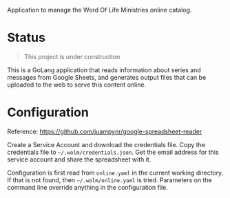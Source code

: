Application to manage the Word Of Life Ministries online catalog.

# Status
> This project is under construction

This is a GoLang application that reads information about series and messages
from Google Sheets, and generates output files that can be uploaded to the web
to serve this content online.

# Configuration

Reference: https://github.com/juampynr/google-spreadsheet-reader

Create a Service Account and download the credentials file. Copy the credentials
file to `~/.wolm/credentials.json`. Get the email address for this service
account and share the spreadsheet with it.

Configuration is first read from `online.yaml` in the current working directory.
If that is not found, then `~/.wolm/online.yaml` is tried. Parameters on the
command line override anything in the configuration file.
